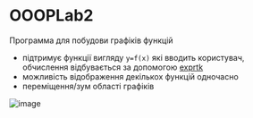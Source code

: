 # OOOPLab2
Программа для побудови графіків функцій
- підтримує функції вигляду `y=f(x)` які вводить користувач, обчислення відбувається за допомогою [exprtk](https://github.com/ArashPartow/exprtk)
- можливість відображення декількох функцій одночасно
- переміщення/зум області графіків


![image](https://user-images.githubusercontent.com/46621668/140658668-52ca9282-a855-46d8-912f-d5fb972bee62.png)
